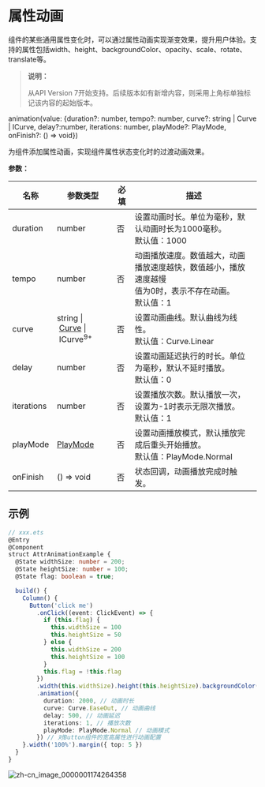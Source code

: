 # 属性动画

组件的某些通用属性变化时，可以通过属性动画实现渐变效果，提升用户体验。支持的属性包括width、height、backgroundColor、opacity、scale、rotate、translate等。

> **说明：**
>
> 从API Version 7开始支持。后续版本如有新增内容，则采用上角标单独标记该内容的起始版本。

animation(value: {duration?: number, tempo?: number, curve?: string | Curve | ICurve, delay?:number, iterations: number, playMode?: PlayMode, onFinish?: () => void})

为组件添加属性动画，实现组件属性状态变化时的过渡动画效果。

**参数：**


| 名称         | 参数类型                                       | 必填    | 描述                                                         |
| ---------- | ------------------------------------------| ---- | ------------------------------------------------------------ |
| duration   | number                                    | 否    | 设置动画时长。单位为毫秒，默认动画时长为1000毫秒。<br/>默认值：1000 |
| tempo      | number                                    | 否    | 动画播放速度。数值越大，动画播放速度越快，数值越小，播放速度越慢<br/>值为0时，表示不存在动画。<br/>默认值：1 |
| curve      | string&nbsp;\|&nbsp;[Curve](ts-appendix-enums.md#curve)&nbsp;\|&nbsp;ICurve<sup>9+</sup> | 否   | 设置动画曲线。默认曲线为线性。<br/>默认值：Curve.Linear   |
| delay      | number                                    | 否    | 设置动画延迟执行的时长。单位为毫秒，默认不延时播放。<br/>默认值：0   |
| iterations | number                                    | 否    | 设置播放次数。默认播放一次，设置为-1时表示无限次播放。<br/>默认值：1 |
| playMode   | [PlayMode](ts-appendix-enums.md#playmode) | 否    | 设置动画播放模式，默认播放完成后重头开始播放。<br/>默认值：PlayMode.Normal |
| onFinish   | () => void                                | 否    | 状态回调，动画播放完成时触发。                        |


## 示例

```ts
// xxx.ets
@Entry
@Component
struct AttrAnimationExample {
  @State widthSize: number = 200;
  @State heightSize: number = 100;
  @State flag: boolean = true;

  build() {
    Column() {
      Button('click me')
        .onClick((event: ClickEvent) => {
          if (this.flag) {
            this.widthSize = 100
            this.heightSize = 50
          } else {
            this.widthSize = 200
            this.heightSize = 100
          }
          this.flag = !this.flag
        })
        .width(this.widthSize).height(this.heightSize).backgroundColor(0x317aff)
        .animation({
          duration: 2000, // 动画时长
          curve: Curve.EaseOut, // 动画曲线
          delay: 500, // 动画延迟
          iterations: 1, // 播放次数
          playMode: PlayMode.Normal // 动画模式
        }) // 对Button组件的宽高属性进行动画配置
    }.width('100%').margin({ top: 5 })
  }
}
```

![zh-cn_image_0000001174264358](figures/zh-cn_image_0000001174264358.gif)
